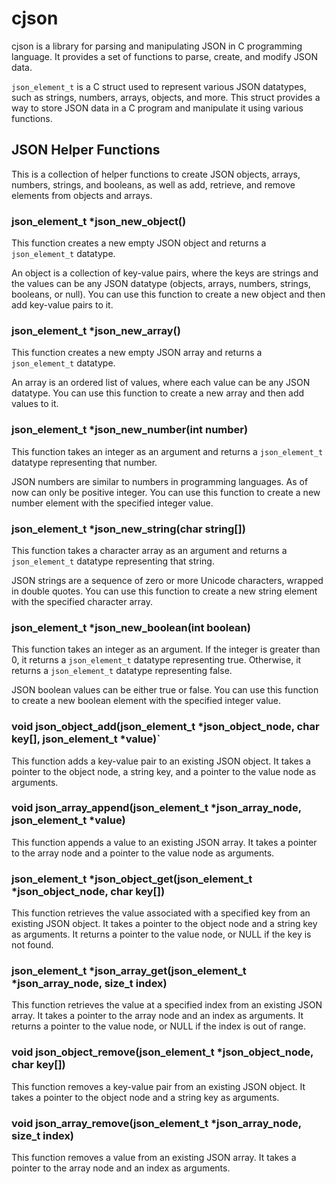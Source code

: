 # cjson

cjson is a library for parsing and manipulating JSON in C programming language. It provides a set of functions to parse, create, and modify JSON data.

`json_element_t` is a C struct used to represent various JSON datatypes, such as strings, numbers, arrays, objects, and more. This struct provides a way to store JSON data in a C program and manipulate it using various functions.

## JSON Helper Functions

This is a collection of helper functions to create JSON objects, arrays, numbers, strings, and booleans, as well as add, retrieve, and remove elements from objects and arrays.

### json_element_t *json_new_object()

This function creates a new empty JSON object and returns a `json_element_t` datatype.

An object is a collection of key-value pairs, where the keys are strings and the values can be any JSON datatype (objects, arrays, numbers, strings, booleans, or null). You can use this function to create a new object and then add key-value pairs to it.

### json_element_t *json_new_array()

This function creates a new empty JSON array and returns a `json_element_t` datatype.

An array is an ordered list of values, where each value can be any JSON datatype. You can use this function to create a new array and then add values to it.

### json_element_t *json_new_number(int number)

This function takes an integer as an argument and returns a `json_element_t` datatype representing that number.

JSON numbers are similar to numbers in programming languages. As of now can only be positive integer. You can use this function to create a new number element with the specified integer value.

### json_element_t *json_new_string(char string[])

This function takes a character array as an argument and returns a `json_element_t` datatype representing that string.

JSON strings are a sequence of zero or more Unicode characters, wrapped in double quotes. You can use this function to create a new string element with the specified character array.

### json_element_t *json_new_boolean(int boolean)

This function takes an integer as an argument. If the integer is greater than 0, it returns a `json_element_t` datatype representing true. Otherwise, it returns a `json_element_t` datatype representing false.

JSON boolean values can be either true or false. You can use this function to create a new boolean element with the specified integer value.

### void json_object_add(json_element_t *json_object_node, char key[], json_element_t *value)`

This function adds a key-value pair to an existing JSON object. It takes a pointer to the object node, a string key, and a pointer to the value node as arguments.

### void json_array_append(json_element_t *json_array_node, json_element_t *value)

This function appends a value to an existing JSON array. It takes a pointer to the array node and a pointer to the value node as arguments.

### json_element_t *json_object_get(json_element_t *json_object_node, char key[])

This function retrieves the value associated with a specified key from an existing JSON object. It takes a pointer to the object node and a string key as arguments. It returns a pointer to the value node, or NULL if the key is not found.

### json_element_t *json_array_get(json_element_t *json_array_node, size_t index)

This function retrieves the value at a specified index from an existing JSON array. It takes a pointer to the array node and an index as arguments. It returns a pointer to the value node, or NULL if the index is out of range.

### void json_object_remove(json_element_t *json_object_node, char key[])

This function removes a key-value pair from an existing JSON object. It takes a pointer to the object node and a string key as arguments.

### void json_array_remove(json_element_t *json_array_node, size_t index)

This function removes a value from an existing JSON array. It takes a pointer to the array node and an index as arguments.
